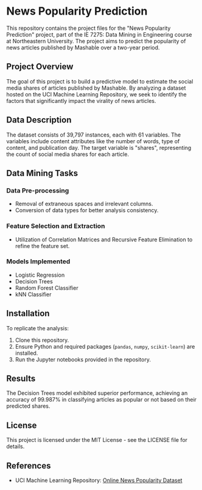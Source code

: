 # News Popularity Prediction

This repository contains the project files for the "News Popularity Prediction" project, part of the IE 7275: Data Mining in Engineering course at Northeastern University. The project aims to predict the popularity of news articles published by Mashable over a two-year period.

## Project Overview

The goal of this project is to build a predictive model to estimate the social media shares of articles published by Mashable. By analyzing a dataset hosted on the UCI Machine Learning Repository, we seek to identify the factors that significantly impact the virality of news articles.

## Data Description

The dataset consists of 39,797 instances, each with 61 variables. The variables include content attributes like the number of words, type of content, and publication day. The target variable is "shares", representing the count of social media shares for each article.

## Data Mining Tasks

### Data Pre-processing
- Removal of extraneous spaces and irrelevant columns.
- Conversion of data types for better analysis consistency.

### Feature Selection and Extraction
- Utilization of Correlation Matrices and Recursive Feature Elimination to refine the feature set.

### Models Implemented
- Logistic Regression
- Decision Trees
- Random Forest Classifier
- kNN Classifier

## Installation

To replicate the analysis:
1. Clone this repository.
2. Ensure Python and required packages (`pandas`, `numpy`, `scikit-learn`) are installed.
3. Run the Jupyter notebooks provided in the repository.

## Results

The Decision Trees model exhibited superior performance, achieving an accuracy of 99.987% in classifying articles as popular or not based on their predicted shares.

## License

This project is licensed under the MIT License - see the LICENSE file for details.

## References

- UCI Machine Learning Repository: [Online News Popularity Dataset](https://archive.ics.uci.edu/dataset/332/online+news+popularity)
